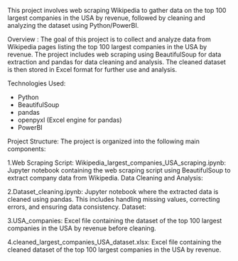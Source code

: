 This project involves web scraping Wikipedia to gather data on the top 100 largest companies in the USA by revenue, followed by cleaning and analyzing the dataset using Python/PowerBI.

Overview :
The goal of this project is to collect and analyze data from Wikipedia pages listing the top 100 largest companies in the USA by revenue. The project includes web scraping using BeautifulSoup for data extraction and pandas for data cleaning and analysis. The cleaned dataset is then stored in Excel format for further use and analysis.

Technologies Used:
- Python
- BeautifulSoup
- pandas
- openpyxl (Excel engine for pandas)
- PowerBI
  
Project Structure:
The project is organized into the following main components:

1.Web Scraping Script:
Wikipedia_largest_companies_USA_scraping.ipynb: Jupyter notebook containing the web scraping script using BeautifulSoup to extract company data from Wikipedia.
Data Cleaning and Analysis:

2.Dataset_cleaning.ipynb: Jupyter notebook where the extracted data is cleaned using pandas. This includes handling missing values, correcting errors, and ensuring data consistency.
Dataset:

3.USA_companies: Excel file containing the dataset of the top 100 largest companies in the USA by revenue before cleaning.

4.cleaned_largest_companies_USA_dataset.xlsx: Excel file containing the cleaned dataset of the top 100 largest companies in the USA by revenue.
